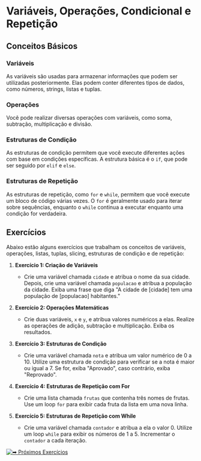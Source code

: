# Variáveis, Operações, Condicional e Repetição

## Conceitos Básicos

### Variáveis
As variáveis são usadas para armazenar informações que podem ser utilizadas posteriormente. Elas podem conter diferentes tipos de dados, como números, strings, listas e tuplas.

### Operações
Você pode realizar diversas operações com variáveis, como soma, subtração, multiplicação e divisão.

### Estruturas de Condição
As estruturas de condição permitem que você execute diferentes ações com base em condições específicas. A estrutura básica é o `if`, que pode ser seguido por `elif` e `else`.

### Estruturas de Repetição
As estruturas de repetição, como `for` e `while`, permitem que você execute um bloco de código várias vezes. O `for` é geralmente usado para iterar sobre sequências, enquanto o `while` continua a executar enquanto uma condição for verdadeira.

## Exercícios

Abaixo estão alguns exercícios que trabalham os conceitos de variáveis, operações, listas, tuplas, slicing, estruturas de condição e de repetição:

1. **Exercício 1: Criação de Variáveis**
   - Crie uma variável chamada `cidade` e atribua o nome da sua cidade. Depois, crie uma variável chamada `populacao` e atribua a população da cidade. Exiba uma frase que diga "A cidade de [cidade] tem uma população de [populacao] habitantes."

2. **Exercício 2: Operações Matemáticas**
   - Crie duas variáveis, `x` e `y`, e atribua valores numéricos a elas. Realize as operações de adição, subtração e multiplicação. Exiba os resultados.

6. **Exercício 3: Estruturas de Condição**
   - Crie uma variável chamada `nota` e atribua um valor numérico de 0 a 10. Utilize uma estrutura de condição para verificar se a nota é maior ou igual a 7. Se for, exiba "Aprovado", caso contrário, exiba "Reprovado".

7. **Exercício 4: Estruturas de Repetição com For**
   - Crie uma lista chamada `frutas` que contenha três nomes de frutas. Use um loop `for` para exibir cada fruta da lista em uma nova linha.

8. **Exercício 5: Estruturas de Repetição com While**
   - Crie uma variável chamada `contador` e atribua a ela o valor 0. Utilize um loop `while` para exibir os números de 1 a 5. Incrementar o `contador` a cada iteração.

[![➡ Próximos Exercícios](https://img.shields.io/badge/-%F0%9F%93%98_Acesse_Aqui_:_Pr%C3%B3ximos_Exerc%C3%ADcios-blue?style=for-the-badge&color=007BFF)](https://github.com/biankyrou/data-science-lab/blob/main/Guia%20de%20Estudos/2-%20Python%20para%20praticar/3-%20Listas%2C%20Tuplas%2C%20Slice%20e%20Fun%C3%A7%C3%B5es.md)
